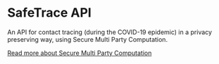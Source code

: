 # SafeTrace API

An API for contact tracing (during the COVID-19 epidemic) in a privacy preserving way, using Secure Multi Party Computation.

[Read more about Secure Multi Party Computation](https://github.com/factn/safetraceapi/blob/master/mpc/)
